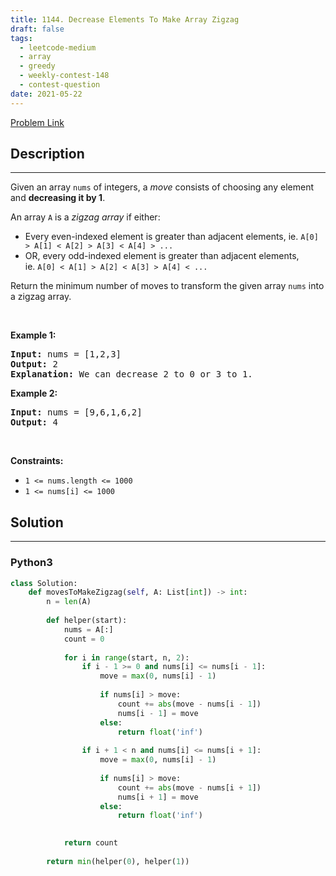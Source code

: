 ```yaml
---
title: 1144. Decrease Elements To Make Array Zigzag
draft: false
tags: 
  - leetcode-medium
  - array
  - greedy
  - weekly-contest-148
  - contest-question
date: 2021-05-22
---
```


[Problem Link](https://leetcode.com/problems/decrease-elements-to-make-array-zigzag/)

## Description

---
<p>Given an array <code>nums</code> of integers, a <em>move</em>&nbsp;consists of choosing any element and <strong>decreasing it by 1</strong>.</p>

<p>An array <code>A</code> is a&nbsp;<em>zigzag array</em>&nbsp;if either:</p>

<ul>
	<li>Every even-indexed element is greater than adjacent elements, ie.&nbsp;<code>A[0] &gt; A[1] &lt; A[2] &gt; A[3] &lt; A[4] &gt; ...</code></li>
	<li>OR, every odd-indexed element is greater than adjacent elements, ie.&nbsp;<code>A[0] &lt; A[1] &gt; A[2] &lt; A[3] &gt; A[4] &lt; ...</code></li>
</ul>

<p>Return the minimum number of moves to transform the given array <code>nums</code> into a zigzag array.</p>

<p>&nbsp;</p>
<p><strong class="example">Example 1:</strong></p>

<pre>
<strong>Input:</strong> nums = [1,2,3]
<strong>Output:</strong> 2
<strong>Explanation:</strong> We can decrease 2 to 0 or 3 to 1.
</pre>

<p><strong class="example">Example 2:</strong></p>

<pre>
<strong>Input:</strong> nums = [9,6,1,6,2]
<strong>Output:</strong> 4
</pre>

<p>&nbsp;</p>
<p><strong>Constraints:</strong></p>

<ul>
	<li><code>1 &lt;= nums.length &lt;= 1000</code></li>
	<li><code>1 &lt;= nums[i] &lt;= 1000</code></li>
</ul>


## Solution

---
### Python3
``` py title='decrease-elements-to-make-array-zigzag'
class Solution:
    def movesToMakeZigzag(self, A: List[int]) -> int:
        n = len(A)
        
        def helper(start):
            nums = A[:]
            count = 0
            
            for i in range(start, n, 2):
                if i - 1 >= 0 and nums[i] <= nums[i - 1]:
                    move = max(0, nums[i] - 1)
                    
                    if nums[i] > move:
                        count += abs(move - nums[i - 1])
                        nums[i - 1] = move
                    else:
                        return float('inf')
                
                if i + 1 < n and nums[i] <= nums[i + 1]:
                    move = max(0, nums[i] - 1)
                        
                    if nums[i] > move:
                        count += abs(move - nums[i + 1])
                        nums[i + 1] = move
                    else:
                        return float('inf')

            
            return count
        
        return min(helper(0), helper(1))
                
```

